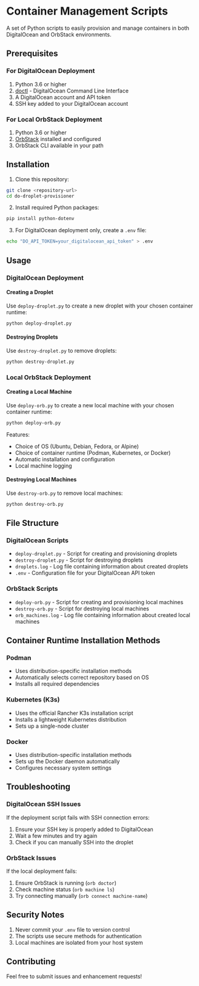 # Container Management Scripts

A set of Python scripts to easily provision and manage containers in both DigitalOcean and OrbStack environments.

## Prerequisites

### For DigitalOcean Deployment
1. Python 3.6 or higher
2. [doctl](https://docs.digitalocean.com/reference/doctl/how-to/install/) - DigitalOcean Command Line Interface
3. A DigitalOcean account and API token
4. SSH key added to your DigitalOcean account

### For Local OrbStack Deployment
1. Python 3.6 or higher
2. [OrbStack](https://orbstack.dev/download) installed and configured
3. OrbStack CLI available in your path

## Installation

1. Clone this repository:
```bash
git clone <repository-url>
cd do-droplet-provisioner
```

2. Install required Python packages:
```bash
pip install python-dotenv
```

3. For DigitalOcean deployment only, create a `.env` file:
```bash
echo "DO_API_TOKEN=your_digitalocean_api_token" > .env
```

## Usage

### DigitalOcean Deployment

#### Creating a Droplet
Use `deploy-droplet.py` to create a new droplet with your chosen container runtime:
```bash
python deploy-droplet.py
```

#### Destroying Droplets
Use `destroy-droplet.py` to remove droplets:
```bash
python destroy-droplet.py
```

### Local OrbStack Deployment

#### Creating a Local Machine
Use `deploy-orb.py` to create a new local machine with your chosen container runtime:
```bash
python deploy-orb.py
```

Features:
- Choice of OS (Ubuntu, Debian, Fedora, or Alpine)
- Choice of container runtime (Podman, Kubernetes, or Docker)
- Automatic installation and configuration
- Local machine logging

#### Destroying Local Machines
Use `destroy-orb.py` to remove local machines:
```bash
python destroy-orb.py
```

## File Structure

### DigitalOcean Scripts
- `deploy-droplet.py` - Script for creating and provisioning droplets
- `destroy-droplet.py` - Script for destroying droplets
- `droplets.log` - Log file containing information about created droplets
- `.env` - Configuration file for your DigitalOcean API token

### OrbStack Scripts
- `deploy-orb.py` - Script for creating and provisioning local machines
- `destroy-orb.py` - Script for destroying local machines
- `orb_machines.log` - Log file containing information about created local machines

## Container Runtime Installation Methods

### Podman
- Uses distribution-specific installation methods
- Automatically selects correct repository based on OS
- Installs all required dependencies

### Kubernetes (K3s)
- Uses the official Rancher K3s installation script
- Installs a lightweight Kubernetes distribution
- Sets up a single-node cluster

### Docker
- Uses distribution-specific installation methods
- Sets up the Docker daemon automatically
- Configures necessary system settings

## Troubleshooting

### DigitalOcean SSH Issues
If the deployment script fails with SSH connection errors:
1. Ensure your SSH key is properly added to DigitalOcean
2. Wait a few minutes and try again
3. Check if you can manually SSH into the droplet

### OrbStack Issues
If the local deployment fails:
1. Ensure OrbStack is running (`orb doctor`)
2. Check machine status (`orb machine ls`)
3. Try connecting manually (`orb connect machine-name`)

## Security Notes

1. Never commit your `.env` file to version control
2. The scripts use secure methods for authentication
3. Local machines are isolated from your host system

## Contributing

Feel free to submit issues and enhancement requests!
